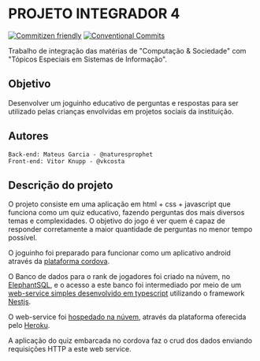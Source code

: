 # PROJETO INTEGRADOR 4

[![Commitizen friendly](https://img.shields.io/badge/commitizen-friendly-brightgreen.svg)](http://commitizen.github.io/cz-cli/) [![Conventional Commits](https://img.shields.io/badge/Conventional%20Commits-1.0.0-yellow.svg)](https://conventionalcommits.org)


Trabalho de integração das matérias de "Computação & Sociedade" com "Tópicos Especiais em Sistemas de Informação".

## Objetivo
Desenvolver um joguinho educativo de perguntas e respostas para ser utilizado pelas crianças envolvidas em projetos sociais da instituição.

## Autores
```
Back-end: Mateus Garcia - @naturesprophet
Front-end: Vitor Knupp - @vkcosta
```

## Descrição do projeto

O projeto consiste em uma aplicação em html + css + javascript que funciona como um quiz educativo, fazendo perguntas dos mais diversos temas e complexidades. O objetivo do jogo é ver quem é capaz de responder corretamente a maior quantidade de perguntas no menor tempo possível.

O joguinho foi preparado para funcionar como um aplicativo android através da [plataforma cordova](https://sites.google.com/site/rfdouro/salesiano/mini-curso-cordova/apresenta%C3%A7%C3%A3o).

O Banco de dados para o rank de jogadores foi criado na núvem, no [ElephantSQL](https://www.elephantsql.com/), e o acesso a este banco foi intermediado por meio de um [web-service simples desenvolvido em typescript](https://github.com/NaturesProphet/api-projetointegrador4) utilizando o framework [Nestjs](https://nestjs.com/). 

O web-service foi [hospedado na núvem](https://integrador4.herokuapp.com/docs), através da plataforma oferecida pelo [Heroku](https://www.heroku.com/). 

A aplicação do quiz embarcada no cordova faz o crud dos dados enviando requisições HTTP a este web service.